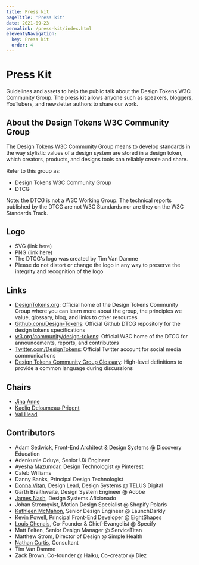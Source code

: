 ```yaml
---
title: Press kit
pageTitle: 'Press kit'
date: 2021-09-23
permalink: /press-kit/index.html
eleventyNavigation:
  key: Press kit
  order: 4
---
```


# Press Kit
Guidelines and assets to help the public talk about the Design Tokens W3C Community Group. The press kit allows anyone such as speakers, bloggers, YouTubers, and newsletter authors to share our work.


## About the Design Tokens W3C Community Group
The Design Tokens W3C Community Group means to develop standards in the way stylistic values of a design system are stored in a design token, which creators, products, and designs tools can reliably create and share.


Refer to this group as:
- Design Tokens W3C Community Group
- DTCG

Note: the DTCG is not a W3C Working Group. The technical reports published by the DTCG are not W3C Standards nor are they on the W3C Standards Track.


## Logo
- SVG (link here)
- PNG (link here)
- The DTCG's logo was created by Tim Van Damme
- Please do not distort or change the logo in any way to preserve the integrity and recognition of the logo


## Links
- [DesignTokens.org](http://DesignTokens.org): Official home of the Design Tokens Community Group where you can learn more about the group, the principles we value, glossary, blog, and links to other resources
- [Github.com/Design-Tokens](https://github.com/design-tokens/community-group): Official Github DTCG repository for the design tokens specifications
- [w3.org/community/design-tokens](http://w3.org/community/design-tokens): Official W3C home of the DTCG for announcements, reports, and contributors
- [Twitter.com/DesignTokens](http://Twitter.com/DesignTokens): Official Twitter account for social media communications
- [Design Tokens Community Group Glossary](https://www.designtokens.org/glossary/): High-level definitions to provide a common language during discussions


## Chairs
- [Jina Anne](https://twitter.com/jina)
- [Kaelig Deloumeau-Prigent](https://twitter.com/kaelig)
- [Val Head](https://twitter.com/vlh)


## Contributors
- Adam Sedwick, Front-End Architect & Design Systems @ Discovery Education
- Adenkunle Oduye, Senior UX Engineer
- Ayesha Mazumdar, Design Technologist @ Pinterest 
- Caleb Williams
- Danny Banks, Principal Design Technologist
- [Donna Vitan](https://twitter.com/donnavitan), Design Lead, Design Systems @ TELUS Digital
- Garth Braithwaite, Design System Engineer @ Adobe
- [James Nash](https://cirrus.twiddles.com/), Design Systems Aficionado
- Johan Stromqvist, Motion Design Specialist @ Shopify Polaris
- [Kathleen McMahon](https://twitter.com/resource11), Senior Design Engineer @ LaunchDarkly 
- [Kevin Powell](https://twitter.com/kevinmpowell), Principal Front-End Developer @ EightShapes
- [Louis Chenais](https://twitter.com/chuckn0risk), Co-Founder & Chief-Evangelist @ Specify
- Matt Felten, Senior Design Manager @ ServiceTitan
- Matthew Strom, Director of Design @ Simple Health
- [Nathan Curtis](https://eightshapes.com/nathan-curtis/), Consultant
- Tim Van Damme
- Zack Brown, Co-founder @ Haiku, Co-creator @ Diez
